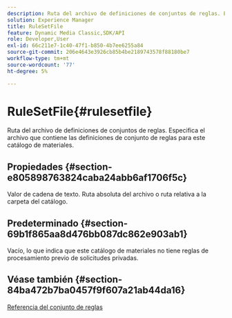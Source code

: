 ```yaml
---
description: Ruta del archivo de definiciones de conjuntos de reglas. Especifica el archivo que contiene las definiciones de conjunto de reglas para este catálogo de materiales.
solution: Experience Manager
title: RuleSetFile
feature: Dynamic Media Classic,SDK/API
role: Developer,User
exl-id: 66c211e7-1c40-47f1-b850-4b7ee6255a84
source-git-commit: 206e4643e3926cb85b4be2189743578f88180be7
workflow-type: tm+mt
source-wordcount: '77'
ht-degree: 5%

---
```


# RuleSetFile{#rulesetfile}

Ruta del archivo de definiciones de conjuntos de reglas. Especifica el archivo que contiene las definiciones de conjunto de reglas para este catálogo de materiales.

## Propiedades {#section-e805898763824caba24abb6af1706f5c}

Valor de cadena de texto. Ruta absoluta del archivo o ruta relativa a la carpeta del catálogo.

## Predeterminado {#section-69b1f865aa8d476bb087dc862e903ab1}

Vacío, lo que indica que este catálogo de materiales no tiene reglas de procesamiento previo de solicitudes privadas.

## Véase también {#section-84ba472b7ba0457f9f607a21ab44da16}

[Referencia del conjunto de reglas](../../../../../ir-api/material-cat/image-rendering-api-ref/c-ir-material-catalog/c-ir-rule-set-reference/c-ir-rule-set-reference.md#concept-2369f884d9724727aaf436b5b0261dbe)
